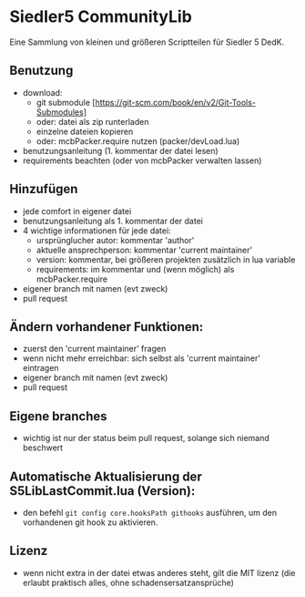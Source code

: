 
# Siedler5 CommunityLib

Eine Sammlung von kleinen und größeren Scriptteilen für Siedler 5 DedK.

## Benutzung
- download:
	- git submodule [https://git-scm.com/book/en/v2/Git-Tools-Submodules]
	- oder: datei als zip runterladen
	- einzelne dateien kopieren
	- oder: mcbPacker.require nutzen (packer/devLoad.lua)
- benutzungsanleitung (1. kommentar der datei lesen)
- requirements beachten (oder von mcbPacker verwalten lassen)

## Hinzufügen
- jede comfort in eigener datei
- benutzungsanleitung als 1. kommentar der datei
- 4 wichtige informationen für jede datei:
	- ursprünglucher autor: kommentar 'author'
	- aktuelle ansprechperson: kommentar 'current maintainer'
	- version: kommentar, bei größeren projekten zusätzlich in lua variable
	- requirements: im kommentar und (wenn möglich) als mcbPacker.require
- eigener branch mit namen (evt zweck)
- pull request

## Ändern vorhandener Funktionen:
- zuerst den 'current maintainer' fragen
- wenn nicht mehr erreichbar: sich selbst als 'current maintainer' eintragen
- eigener branch mit namen (evt zweck)
- pull request

## Eigene branches
- wichtig ist nur der status beim pull request, solange sich niemand beschwert

## Automatische Aktualisierung der S5LibLastCommit.lua (Version):
- den befehl `git config core.hooksPath githooks` ausführen, um den vorhandenen git hook zu aktivieren.

## Lizenz
- wenn nicht extra in der datei etwas anderes steht, gilt die MIT lizenz (die erlaubt praktisch alles, ohne schadensersatzansprüche)
